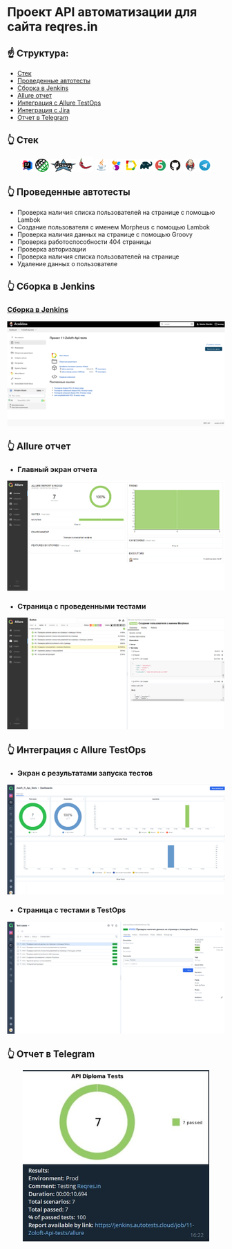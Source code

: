 # Проект API автоматизации для сайта reqres.in

## :point_up: Структура:

- <a href="#point_up_2-стек">Стек</a>
- <a href="#point_up_2-проведенные автотесты">Проведенные автотесты</a>
- <a href="#point_up_2-сборка-в-Jenkins">Сборка в Jenkins</a>
- <a href="#point_up_2-allure-отчет">Allure отчет</a>
- <a href="#point_up_2-интеграция-с-allure-testops">Интеграция с Allure TestOps</a>
- <a href="#point_up_2-интеграция-с-jira">Интеграция с Jira</a>
- <a href="#point_up_2-отчет-в-telegram">Отчет в Telegram</a>

## :point_up_2: Стек
<p align="center">
<img width="6%" title="IntelliJ IDEA" src="images/logo/Intelij_IDEA.svg">
<img width="6%" title="Rest-Assured" src="images/logo/rest-assured.png">
<img width="12%" title="Groovy" src="images/logo/groovy.png">
<img width="7%" title="Lombok" src="images/logo/lombok.png">
<img width="6%" title="Java" src="images/logo/Java.svg">
<img width="6%" title="Selenide" src="images/logo/Selenide.svg">
<img width="6%" title="Allure Report" src="images/logo/Allure_Report.svg">
<img width="6%" title="Gradle" src="images/logo/Gradle.svg">
<img width="6%" title="JUnit5" src="images/logo/JUnit5.svg">
<img width="6%" title="GitHub" src="images/logo/GitHub.svg">
<img width="6%" title="Jenkins" src="images/logo/Jenkins.svg">
<img width="6%" title="Telegram" src="images/logo/Telegram.svg">
</p>

## :point_up_2: Проведенные автотесты
- Проверка наличия списка пользователей на странице с помощью Lambok
- Создание пользователя с именем Morpheus с помощью Lambok
- Проверка наличия данных на странице с помощью Groovy
- Проверка работоспособности 404 страницы
- Проверка авторизации
- Проверка наличия списка пользователей на странице
- Удаление данных о пользователе

## :point_up_2: Сборка в Jenkins
### <a target="_blank" href="https://jenkins.autotests.cloud/job/11-Zoloft-Api-tests/">Сборка в Jenkins</a>
<p align="center">
<img title="Jenkins Dashboard" src="images/screenshots/jenkins.png">
</p>


## :point_up_2: Allure отчет
- ### Главный экран отчета
<p align="center">
<img title="Allure Overview Dashboard" src="images/screenshots/allure.png">
</p>

- ### Страница с проведенными тестами
<p align="center">
<img title="Allure Test Page" src="images/screenshots/Allure-suites.png">
</p>

## :point_up_2: Интеграция с Allure TestOps
- ### Экран с результатами запуска тестов
<p align="center">
<img title="TestOps Launch Page" src="images/screenshots/allure-test-ops.png">
</p>

- ### Страница с тестами в TestOps
<p align="center">
<img title="TestOps tests page" src="images/screenshots/allure-test-ops-cases.png">
</p>

## :point_up_2: Отчет в Telegram
<p align="center">
<img title="Telegram notification message" src="images/screenshots/Telegram.jpg">
</p>